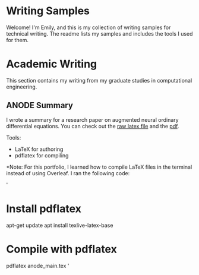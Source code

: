 # Writing Samples

Welcome! I'm Emily, and this is my collection of writing samples for technical writing. The readme lists my samples and includes the tools I used for them.

# Academic Writing

This section contains my writing from my graduate studies in computational engineering. 

## ANODE Summary

I wrote a summary for a research paper on augmented neural ordinary differential equations. You can check out the [raw latex file](AcademicWriting/anode_main.tex) and the [pdf](AcademicWriting/anode_main.pdf).

Tools:
- LaTeX for authoring
- pdflatex for compiling 

*Note: For this portfolio, I learned how to compile LaTeX files in the terminal instead of using Overleaf. I ran the following code:

'
# Install pdflatex
apt-get update
apt install texlive-latex-base

# Compile with pdflatex
pdflatex anode_main.tex
'

